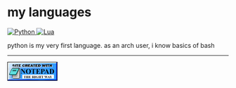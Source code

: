 # my languages

[
    ![Python](https://img.shields.io/badge/python-3670A0?style=for-the-badge&logo=python&logoColor=black)
](https://www.python.org)
[
    ![Lua](https://img.shields.io/badge/lua-%232C2D72.svg?style=for-the-badge&logo=lua&logoColor=black)
](https://www.lua.org/)

python is my very first language.
as an arch user, i know basics of bash

------

<img src="pictures/notepad.gif" >
